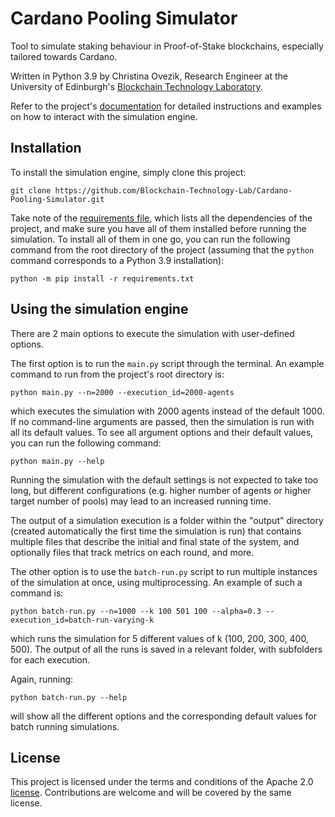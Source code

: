 # Cardano Pooling Simulator
Tool to simulate staking behaviour in Proof-of-Stake blockchains, especially tailored towards Cardano.

Written in Python 3.9 by Christina Ovezik, Research Engineer at the University of Edinburgh's [Blockchain Technology
Laboratory](https://www.ed.ac.uk/informatics/blockchain).

Refer to the project's [documentation](https://blockchain-technology-lab.github.io/Cardano-Pooling-Simulator/) for 
detailed instructions and examples on how to interact with the simulation engine. 

## Installation
To install the simulation engine, simply clone this project:

    git clone https://github.com/Blockchain-Technology-Lab/Cardano-Pooling-Simulator.git

Take note of the [requirements file](requirements.txt), which lists all the dependencies of the project, and make
sure you have all of them installed before running the simulation. To install all of them in one go, you can run the 
following command from the root directory of the project (assuming that the ```python``` command corresponds to a Python 
3.9 installation):

    python -m pip install -r requirements.txt

## Using the simulation engine

There are 2 main options to execute the simulation with user-defined options.

The first option is to run the ```main.py``` script through the terminal. 
An example command to run from the project's root directory is:

    python main.py --n=2000 --execution_id=2000-agents 

which executes the simulation with 2000 agents instead of the default 1000.
If no command-line arguments are passed, then the simulation is run with all its default values.
To see all argument options and their default values, you can run the following command:

    python main.py --help 

Running the simulation with the default settings is not expected to take too long, but different configurations (e.g. 
higher number of agents or higher target number of pools) may lead to an increased running time.

The output of a simulation execution is a folder within the "output" directory (created automatically the first time 
the simulation is run) that contains multiple files that describe the initial and final state of the system, and 
optionally files that track metrics on each round, and more.

The other option is to use the ```batch-run.py``` script to run multiple instances of the simulation at once, using 
multiprocessing. An example of such a command is: 

    python batch-run.py --n=1000 --k 100 501 100 --alpha=0.3 --execution_id=batch-run-varying-k

which runs the simulation for 5 different values of k (100, 200, 300, 400, 500). The output of all the runs is saved in 
a relevant folder, with subfolders for each execution.

Again, running: 
    
    python batch-run.py --help 

will show all the different options and the corresponding default values for batch running simulations.

## License
This project is licensed under the terms and conditions of the Apache 2.0 [license](LICENSE). Contributions are welcome 
and will be covered by the same license.
